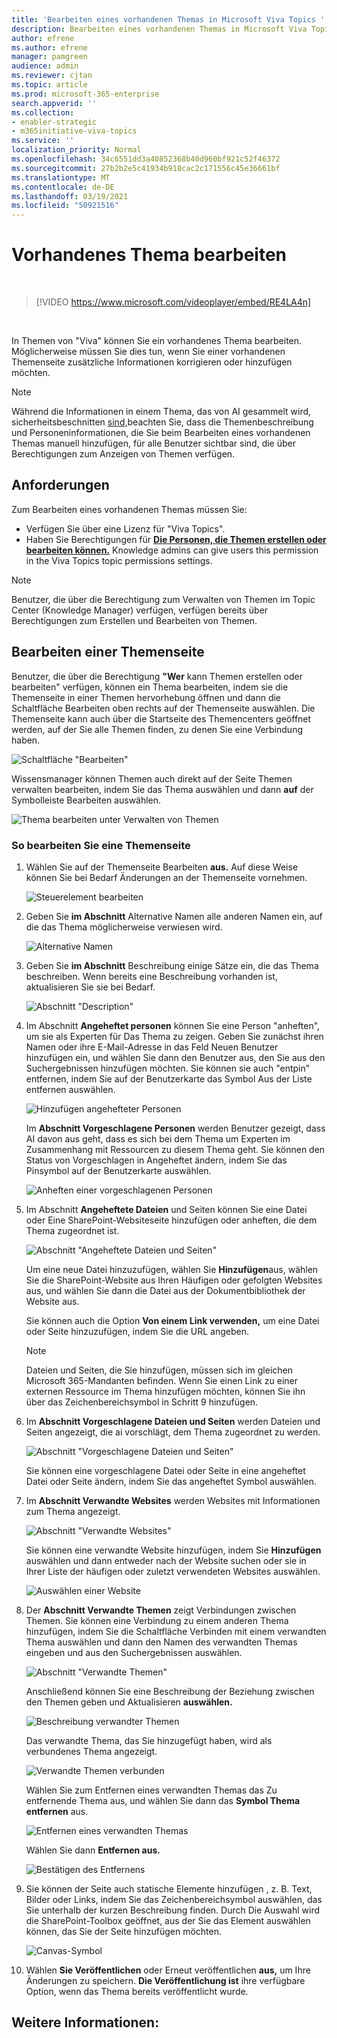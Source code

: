 ```yaml
---
title: 'Bearbeiten eines vorhandenen Themas in Microsoft Viva Topics '
description: Bearbeiten eines vorhandenen Themas in Microsoft Viva Topics.
author: efrene
ms.author: efrene
manager: pamgreen
audience: admin
ms.reviewer: cjtan
ms.topic: article
ms.prod: microsoft-365-enterprise
search.appverid: ''
ms.collection:
- enabler-strategic
- m365initiative-viva-topics
ms.service: ''
localization_priority: Normal
ms.openlocfilehash: 34c6551dd3a40852368b40d960bf921c52f46372
ms.sourcegitcommit: 27b2b2e5c41934b918cac2c171556c45e36661bf
ms.translationtype: MT
ms.contentlocale: de-DE
ms.lasthandoff: 03/19/2021
ms.locfileid: "50921516"
---
```

# <a name="edit-an-existing-topic"></a>Vorhandenes Thema bearbeiten 

</br>

> [!VIDEO https://www.microsoft.com/videoplayer/embed/RE4LA4n]  

</br>

In Themen von "Viva" können Sie ein vorhandenes Thema bearbeiten. Möglicherweise müssen Sie dies tun, wenn Sie einer vorhandenen Themenseite zusätzliche Informationen korrigieren oder hinzufügen möchten. 

> [!Note] 
> Während die Informationen in einem Thema, das von AI gesammelt wird, sicherheitsbeschnitten [sind,](topic-experiences-security-trimming.md)beachten Sie, dass die Themenbeschreibung und Personeninformationen, die Sie beim Bearbeiten eines vorhandenen Themas manuell hinzufügen, für alle Benutzer sichtbar sind, die über Berechtigungen zum Anzeigen von Themen verfügen. 

## <a name="requirements"></a>Anforderungen

Zum Bearbeiten eines vorhandenen Themas müssen Sie:
- Verfügen Sie über eine Lizenz für "Viva Topics".
- Haben Sie Berechtigungen für [**Die Personen, die Themen erstellen oder bearbeiten können.**](./topic-experiences-user-permissions.md) Knowledge admins can give users this permission in the Viva Topics topic permissions settings. 

> [!Note] 
> Benutzer, die über die Berechtigung zum Verwalten von Themen im Topic Center (Knowledge Manager) verfügen, verfügen bereits über Berechtigungen zum Erstellen und Bearbeiten von Themen.

## <a name="how-to-edit-a-topic-page"></a>Bearbeiten einer Themenseite

Benutzer, die über die Berechtigung **"Wer** kann Themen erstellen oder bearbeiten" verfügen, können <b></b> ein Thema bearbeiten, indem sie die Themenseite in einer Themen hervorhebung öffnen und dann die Schaltfläche Bearbeiten oben rechts auf der Themenseite auswählen. Die Themenseite kann auch über die Startseite des Themencenters geöffnet werden, auf der Sie alle Themen finden, zu denen Sie eine Verbindung haben.

   ![Schaltfläche "Bearbeiten"](../media/knowledge-management/edit-button.png) </br> 

Wissensmanager können Themen auch direkt auf der Seite Themen verwalten bearbeiten, indem Sie das Thema auswählen und dann <b>auf</b> der Symbolleiste Bearbeiten auswählen.

   ![Thema bearbeiten unter Verwalten von Themen](../media/knowledge-management/manage-topics-edit.png) </br> 

### <a name="to-edit-a-topic-page"></a>So bearbeiten Sie eine Themenseite

1. Wählen Sie auf der Themenseite Bearbeiten **aus.** Auf diese Weise können Sie bei Bedarf Änderungen an der Themenseite vornehmen.

   ![Steuerelement bearbeiten](../media/knowledge-management/topic-page-edit.png) </br>  


2. Geben Sie <b>im Abschnitt</b> Alternative Namen alle anderen Namen ein, auf die das Thema möglicherweise verwiesen wird. 

    ![Alternative Namen](../media/knowledge-management/alt-names.png) </br> 
3. Geben Sie <b>im Abschnitt</b> Beschreibung einige Sätze ein, die das Thema beschreiben. Wenn bereits eine Beschreibung vorhanden ist, aktualisieren Sie sie bei Bedarf.

    ![Abschnitt "Description"](../media/knowledge-management/description.png)</br>

4. Im Abschnitt <b>Angeheftet personen</b> können Sie eine Person "anheften", um sie als Experten für Das Thema zu zeigen. Geben Sie zunächst ihren Namen oder <b></b> ihre E-Mail-Adresse in das Feld Neuen Benutzer hinzufügen ein, und wählen Sie dann den Benutzer aus, den Sie aus den Suchergebnissen hinzufügen möchten. Sie können sie auch "entpin" entfernen, indem Sie auf der Benutzerkarte das Symbol Aus der Liste entfernen auswählen. <b></b>
 
    ![Hinzufügen angehefteter Personen](../media/knowledge-management/pinned-people.png)</br>

    Im <b>Abschnitt Vorgeschlagene Personen</b> werden Benutzer gezeigt, dass AI davon aus geht, dass es sich bei dem Thema um Experten im Zusammenhang mit Ressourcen zu diesem Thema geht. Sie können den Status von Vorgeschlagen in Angeheftet ändern, indem Sie das Pinsymbol auf der Benutzerkarte auswählen.

   ![Anheften einer vorgeschlagenen Personen](../media/knowledge-management/suggested-people.png)</br>

5. Im Abschnitt <b>Angeheftete Dateien</b> und Seiten können Sie eine Datei oder Eine SharePoint-Websiteseite hinzufügen oder anheften, die dem Thema zugeordnet ist.

   ![Abschnitt "Angeheftete Dateien und Seiten"](../media/knowledge-management/pinned-files-and-pages.png)</br>
 
    Um eine neue Datei hinzuzufügen, wählen Sie <b>Hinzufügen</b>aus, wählen Sie die SharePoint-Website aus Ihren Häufigen oder gefolgten Websites aus, und wählen Sie dann die Datei aus der Dokumentbibliothek der Website aus.

    Sie können auch die Option <b>Von einem Link verwenden,</b> um eine Datei oder Seite hinzuzufügen, indem Sie die URL angeben. 

   > [!Note] 
   > Dateien und Seiten, die Sie hinzufügen, müssen sich im gleichen Microsoft 365-Mandanten befinden. Wenn Sie einen Link zu einer externen Ressource im Thema hinzufügen möchten, können Sie ihn über das Zeichenbereichsymbol in Schritt 9 hinzufügen.

6. Im <b>Abschnitt Vorgeschlagene Dateien und Seiten</b> werden Dateien und Seiten angezeigt, die ai vorschlägt, dem Thema zugeordnet zu werden.

   ![Abschnitt "Vorgeschlagene Dateien und Seiten"](../media/knowledge-management/suggested-files-and-pages.png)</br>

    Sie können eine vorgeschlagene Datei oder Seite in eine angeheftet Datei oder Seite ändern, indem Sie das angeheftet Symbol auswählen.

7.  Im <b>Abschnitt Verwandte Websites</b> werden Websites mit Informationen zum Thema angezeigt. 

    ![Abschnitt "Verwandte Websites"](../media/knowledge-management/related-sites.png)</br>

    Sie können eine verwandte Website hinzufügen, indem Sie <b>Hinzufügen</b> auswählen und dann entweder nach der Website suchen oder sie in Ihrer Liste der häufigen oder zuletzt verwendeten Websites auswählen.</br>
    
    ![Auswählen einer Website](../media/knowledge-management/sites.png)</br>

8. Der <b>Abschnitt Verwandte Themen</b> zeigt Verbindungen zwischen Themen. Sie können eine Verbindung zu einem <b></b> anderen Thema hinzufügen, indem Sie die Schaltfläche Verbinden mit einem verwandten Thema auswählen und dann den Namen des verwandten Themas eingeben und aus den Suchergebnissen auswählen. 

   ![Abschnitt "Verwandte Themen"](../media/knowledge-management/related-topic.png)</br>  

    Anschließend können Sie eine Beschreibung der Beziehung zwischen den Themen geben und Aktualisieren <b>auswählen.</b></br>

   ![Beschreibung verwandter Themen](../media/knowledge-management/related-topics-update.png)</br> 

   Das verwandte Thema, das Sie hinzugefügt haben, wird als verbundenes Thema angezeigt.

   ![Verwandte Themen verbunden](../media/knowledge-management/related-topics-final.png)</br> 

   Wählen Sie zum Entfernen eines verwandten Themas das Zu entfernende Thema aus, und wählen Sie dann das <b>Symbol Thema entfernen</b> aus.</br>
 
   ![Entfernen eines verwandten Themas](../media/knowledge-management/remove-related.png)</br>  

   Wählen Sie dann <b>Entfernen aus.</b></br>

   ![Bestätigen des Entfernens](../media/knowledge-management/remove-related-confirm.png)</br> 


9. Sie können der Seite auch statische Elemente hinzufügen , z. B. Text, Bilder oder Links, indem Sie das Zeichenbereichsymbol auswählen, das Sie unterhalb der kurzen Beschreibung finden. Durch Die Auswahl wird die SharePoint-Toolbox geöffnet, aus der Sie das Element auswählen können, das Sie der Seite hinzufügen möchten.

   ![Canvas-Symbol](../media/knowledge-management/webpart-library.png)</br> 


10. Wählen **Sie Veröffentlichen** oder Erneut veröffentlichen **aus,** um Ihre Änderungen zu speichern. **Die Veröffentlichung ist** ihre verfügbare Option, wenn das Thema bereits veröffentlicht wurde.


## <a name="see-also"></a>Weitere Informationen:



